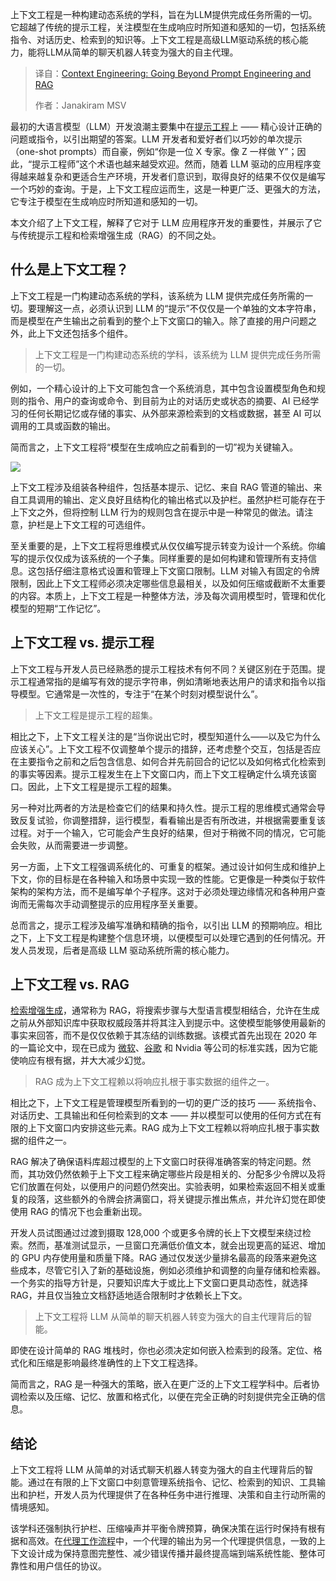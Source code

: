 
<!--
title: 上下文工程：超越提示工程与RAG
cover: https://cdn.thenewstack.io/media/2025/07/684b44ea-getty-images-pj6kh1ndusi-unsplashb.jpg
summary: 上下文工程是一种构建动态系统的学科，旨在为LLM提供完成任务所需的一切。它超越了传统的提示工程，关注模型在生成响应时所知道和感知的一切，包括系统指令、对话历史、检索到的知识等。上下文工程是高级LLM驱动系统的核心能力，能将LLM从简单的聊天机器人转变为强大的自主代理。
-->

上下文工程是一种构建动态系统的学科，旨在为LLM提供完成任务所需的一切。它超越了传统的提示工程，关注模型在生成响应时所知道和感知的一切，包括系统指令、对话历史、检索到的知识等。上下文工程是高级LLM驱动系统的核心能力，能将LLM从简单的聊天机器人转变为强大的自主代理。

> 译自：[Context Engineering: Going Beyond Prompt Engineering and RAG](https://thenewstack.io/context-engineering-going-beyond-prompt-engineering-and-rag/)
> 
> 作者：Janakiram MSV

最初的大语言模型（LLM）开发浪潮主要集中在[提示工程](https://thenewstack.io/prompt-engineering-get-llms-to-generate-the-content-you-want/)上 —— 精心设计正确的问题或指令，以引出期望的答案。LLM 开发者和爱好者们以巧妙的单次提示（one-shot prompts）而自豪，例如“你是一位 X 专家。像 Z 一样做 Y”；因此，“提示工程师”这个术语也越来越受欢迎。然而，随着 LLM 驱动的应用程序变得越来越复杂和更适合生产环境，开发者们意识到，取得良好的结果不仅仅是编写一个巧妙的查询。于是，上下文工程应运而生，这是一种更广泛、更强大的方法，它专注于模型在生成响应时所知道和感知的一切。

本文介绍了上下文工程，解释了它对于 LLM 应用程序开发的重要性，并展示了它与传统提示工程和检索增强生成（RAG）的不同之处。

## 什么是上下文工程？

上下文工程是一门构建动态系统的学科，该系统为 LLM 提供完成任务所需的一切。要理解这一点，必须认识到 LLM 的“提示”不仅仅是一个单独的文本字符串，而是模型在产生输出之前看到的整个上下文窗口的输入。除了直接的用户问题之外，此上下文还包括多个组件。

> 上下文工程是一门构建动态系统的学科，该系统为 LLM 提供完成任务所需的一切。

例如，一个精心设计的上下文可能包含一个系统消息，其中包含设置模型角色和规则的指令、用户的查询或命令、到目前为止的对话历史或状态的摘要、AI 已经学习的任何长期记忆或存储的事实、从外部来源检索到的文档或数据，甚至 AI 可以调用的工具或函数的输出。

简而言之，上下文工程将“模型在生成响应之前看到的一切”视为关键输入。

[![](https://cdn.thenewstack.io/media/2025/07/0ba15209-context-engineering-1024x586.png)](https://cdn.thenewstack.io/media/2025/07/0ba15209-context-engineering-1024x586.png)

上下文工程涉及组装各种组件，包括基本提示、记忆、来自 RAG 管道的输出、来自工具调用的输出、定义良好且结构化的输出格式以及护栏。虽然护栏可能存在于上下文之外，但将控制 LLM 行为的规则包含在提示中是一种常见的做法。请注意，护栏是上下文工程的可选组件。

至关重要的是，上下文工程将思维模式从仅仅编写提示转变为设计一个系统。你编写的提示仅仅成为该系统的一个子集。同样重要的是如何构建和管理所有支持信息。这包括仔细注意格式设置和管理上下文窗口限制。LLM 对输入有固定的令牌限制，因此上下文工程师必须决定哪些信息最相关，以及如何压缩或截断不太重要的内容。本质上，上下文工程是一种整体方法，涉及每次调用模型时，管理和优化模型的短期“工作记忆”。

## 上下文工程 vs. 提示工程

上下文工程与开发人员已经熟悉的提示工程技术有何不同？关键区别在于范围。提示工程通常指的是编写有效的提示字符串，例如清晰地表达用户的请求和指令以指导模型。它通常是一次性的，专注于“在某个时刻对模型说什么”。

> 上下文工程是提示工程的超集。

相比之下，上下文工程关注的是“当你说出它时，模型知道什么——以及它为什么应该关心”。上下文工程不仅调整单个提示的措辞，还考虑整个交互，包括是否应在主要指令之前和之后包含信息、如何合并先前回合的记忆以及如何格式化检索到的事实等因素。提示工程发生在上下文窗口内，而上下文工程确定什么填充该窗口。因此，上下文工程是提示工程的超集。

另一种对比两者的方法是检查它们的结果和持久性。提示工程的思维模式通常会导致反复试验，你调整措辞，运行模型，看看输出是否有所改进，并根据需要重复该过程。对于一个输入，它可能会产生良好的结果，但对于稍微不同的情况，它可能会失败，从而需要进一步调整。

另一方面，上下文工程强调系统化的、可重复的框架。通过设计如何生成和维护上下文，你的目标是在各种输入和场景中实现一致的性能。它更像是一种类似于软件架构的架构方法，而不是编写单个子程序。这对于必须处理边缘情况和各种用户查询而无需每次手动调整提示的应用程序至关重要。

总而言之，提示工程涉及编写准确和精确的指令，以引出 LLM 的预期响应。相比之下，上下文工程是构建整个信息环境，以便模型可以处理它遇到的任何情况。开发人员发现，后者是高级 LLM 驱动系统所需的核心能力。

## 上下文工程 vs. RAG

[检索增强生成](https://thenewstack.io/freshen-up-llms-with-retrieval-augmented-generation/)，通常称为 RAG，将搜索步骤与大型语言模型相结合，允许在生成之前从外部知识库中获取权威段落并将其注入到提示中。这使模型能够使用最新的事实来回答，而不是仅仅依赖于其冻结的训练数据。该模式首先出现在 2020 年的一篇论文中，现在已成为 [微软](https://news.microsoft.com/?utm_content=inline+mention)、[谷歌](https://cloud.google.com/?utm_content=inline+mention) 和 Nvidia 等公司的标准实践，因为它能使响应有根有据，并大大减少幻觉。

> RAG 成为上下文工程赖以将响应扎根于事实数据的组件之一。

相比之下，上下文工程是管理模型所看到的一切的更广泛的技巧 —— 系统指令、对话历史、工具输出和任何检索到的文本 —— 并以模型可以使用的任何方式在有限的上下文窗口内安排这些元素。RAG 成为上下文工程赖以将响应扎根于事实数据的组件之一。

RAG 解决了确保语料库超过模型的上下文窗口时获得准确答案的特定问题。然而，其功效仍然依赖于上下文工程来确定哪些片段是相关的、分配多少令牌以及将它们放置在何处，以便用户的问题仍然突出。实验表明，如果检索返回不相关或重复的段落，这些额外的令牌会挤满窗口，将关键提示推出焦点，并允许幻觉在即使使用 RAG 的情况下也会重新出现。

开发人员试图通过过渡到摄取 128,000 个或更多令牌的长上下文模型来绕过检索。然而，基准测试显示，一旦窗口充满低价值文本，就会出现更高的延迟、增加的 GPU 内存使用量和质量下降。RAG 通过仅发送少量排名最高的段落来避免这些成本，尽管它引入了新的基础设施，例如必须维护和调整的向量存储和检索器。一个务实的指导方针是，只要知识库大于或比上下文窗口更具动态性，就选择 RAG，并且仅当独立文档舒适地适合限制时才依赖长上下文。

> 上下文工程将 LLM 从简单的聊天机器人转变为强大的自主代理背后的智能。

即使在设计简单的 RAG 堆栈时，你也必须决定如何嵌入检索到的段落。定位、格式化和压缩是影响最终准确性的上下文工程选择。

简而言之，RAG 是一种强大的策略，嵌入在更广泛的上下文工程学科中。后者协调检索以及压缩、记忆、放置和格式化，以便在完全正确的时刻提供完全正确的信息。

## 结论

上下文工程将 LLM 从简单的对话式聊天机器人转变为强大的自主代理背后的智能。通过在有限的上下文窗口中刻意管理系统指令、记忆、检索到的知识、工具输出和护栏，开发人员为代理提供了在各种任务中进行推理、决策和自主行动所需的情境感知。

该学科还强制执行护栏、压缩噪声并平衡令牌预算，确保决策在运行时保持有根有据和高效。在[代理工作流程](https://thenewstack.io/what-agentic-workflows-mean-to-microservices-developers/)中，一个代理的输出为另一个代理提供信息，一致的上下文设计成为保持意图完整性、减少错误传播并最终提高端到端系统性能、整体可靠性和用户信任的协议。